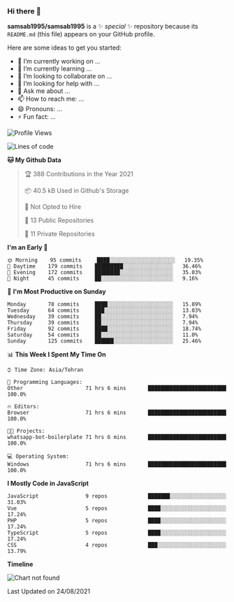 ### Hi there 👋

**samsab1995/samsab1995** is a ✨ _special_ ✨ repository because its `README.md` (this file) appears on your GitHub profile.

Here are some ideas to get you started:

- 🔭 I’m currently working on ...
- 🌱 I’m currently learning ...
- 👯 I’m looking to collaborate on ...
- 🤔 I’m looking for help with ...
- 💬 Ask me about ...
- 📫 How to reach me: ...
- 😄 Pronouns: ...
- ⚡ Fun fact: ...

<!--START_SECTION:waka-->
![Profile Views](http://img.shields.io/badge/Profile%20Views-0-blue)

![Lines of code](https://img.shields.io/badge/From%20Hello%20World%20I%27ve%20Written-513894%20lines%20of%20code-blue)

**🐱 My Github Data** 

> 🏆 388 Contributions in the Year 2021
 > 
> 📦 40.5 kB Used in Github's Storage 
 > 
> 🚫 Not Opted to Hire
 > 
> 📜 13 Public Repositories 
 > 
> 🔑 11 Private Repositories  
 > 
**I'm an Early 🐤** 

```text
🌞 Morning    95 commits     ████░░░░░░░░░░░░░░░░░░░░░   19.35% 
🌆 Daytime    179 commits    █████████░░░░░░░░░░░░░░░░   36.46% 
🌃 Evening    172 commits    ████████░░░░░░░░░░░░░░░░░   35.03% 
🌙 Night      45 commits     ██░░░░░░░░░░░░░░░░░░░░░░░   9.16%

```
📅 **I'm Most Productive on Sunday** 

```text
Monday       78 commits     ████░░░░░░░░░░░░░░░░░░░░░   15.89% 
Tuesday      64 commits     ███░░░░░░░░░░░░░░░░░░░░░░   13.03% 
Wednesday    39 commits     ██░░░░░░░░░░░░░░░░░░░░░░░   7.94% 
Thursday     39 commits     ██░░░░░░░░░░░░░░░░░░░░░░░   7.94% 
Friday       92 commits     ████░░░░░░░░░░░░░░░░░░░░░   18.74% 
Saturday     54 commits     ██░░░░░░░░░░░░░░░░░░░░░░░   11.0% 
Sunday       125 commits    ██████░░░░░░░░░░░░░░░░░░░   25.46%

```


📊 **This Week I Spent My Time On** 

```text
⌚︎ Time Zone: Asia/Tehran

💬 Programming Languages: 
Other                    71 hrs 6 mins       █████████████████████████   100.0%

🔥 Editors: 
Browser                  71 hrs 6 mins       █████████████████████████   100.0%

🐱‍💻 Projects: 
whatsapp-bot-boilerplate 71 hrs 6 mins       █████████████████████████   100.0%

💻 Operating System: 
Windows                  71 hrs 6 mins       █████████████████████████   100.0%

```

**I Mostly Code in JavaScript** 

```text
JavaScript               9 repos             ███████░░░░░░░░░░░░░░░░░░   31.03% 
Vue                      5 repos             ████░░░░░░░░░░░░░░░░░░░░░   17.24% 
PHP                      5 repos             ████░░░░░░░░░░░░░░░░░░░░░   17.24% 
TypeScript               5 repos             ████░░░░░░░░░░░░░░░░░░░░░   17.24% 
CSS                      4 repos             ███░░░░░░░░░░░░░░░░░░░░░░   13.79%

```


**Timeline**

![Chart not found](https://raw.githubusercontent.com/samsab1995/samsab1995/main/charts/bar_graph.png) 


 Last Updated on 24/08/2021
<!--END_SECTION:waka-->
